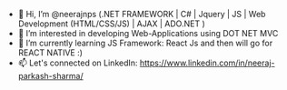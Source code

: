 - 👋 Hi, I’m @neerajnps (.NET FRAMEWORK | C# | Jquery | JS | Web Development (HTML/CSS/JS) | AJAX | ADO.NET ) 
- 👀 I’m interested in developing Web-Applications using DOT NET MVC 
- 🌱 I’m currently learning JS Framework: React Js and then will go for REACT NATIVE :) 
- 📫 Let's connected on LinkedIn: https://www.linkedin.com/in/neeraj-parkash-sharma/
